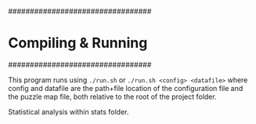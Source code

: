 #################################
#       Compiling & Running	#
#################################

This program runs using ```./run.sh``` or ```./run.sh <config> <datafile>``` where config and datafile are the path+file location of the configuration file and the puzzle map file, both relative to the root of the project folder. 

Statistical analysis within stats folder. 
